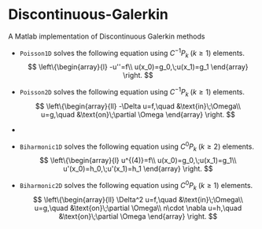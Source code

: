 # Discontinuous-Galerkin
A Matlab implementation of Discontinuous Galerkin methods

- `Poisson1D` solves the following equation using $C^{-1}P_k\;(k\geq 1)$ elements.
  $$
  \left\{\begin{array}{l}
  -u''=f\\
  u(x_0)=g_0,\;u(x_1)=g_1
  \end{array}
  \right.
  $$

- `Poisson2D` solves the following equation using $C^{-1}P_k\;(k\geq 1)$ elements.
  $$
  \left\{\begin{array}{ll}
  -\Delta u=f,\quad &\text{in}\;\Omega\\
  u=g,\quad &\text{on}\;\partial \Omega
  \end{array}
  \right.
  $$

- 

- `Biharmonic1D` solves the following equation using $C^{0}P_k\;(k\geq 2)$ elements.
  $$
  \left\{\begin{array}{l}
  u^{(4)}=f\\
  u(x_0)=g_0,\;u(x_1)=g_1\\
  u'(x_0)=h_0,\;u'(x_1)=h_1
  \end{array}
  \right.
  $$

- `Biharmonic2D` solves the following equation using $C^{0}P_k\;(k\geq 1)$ elements.
  $$
  \left\{\begin{array}{ll}
  \Delta^2 u=f,\quad &\text{in}\;\Omega\\
  u=g,\quad &\text{on}\;\partial \Omega\\
  n\cdot \nabla u=h,\quad &\text{on}\;\partial \Omega
  \end{array}
  \right.
  $$

